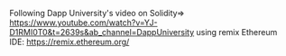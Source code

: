 Following Dapp University's video on Solidity=> https://www.youtube.com/watch?v=YJ-D1RMI0T0&t=2639s&ab_channel=DappUniversity
using remix Ethereum IDE: https://remix.ethereum.org/
